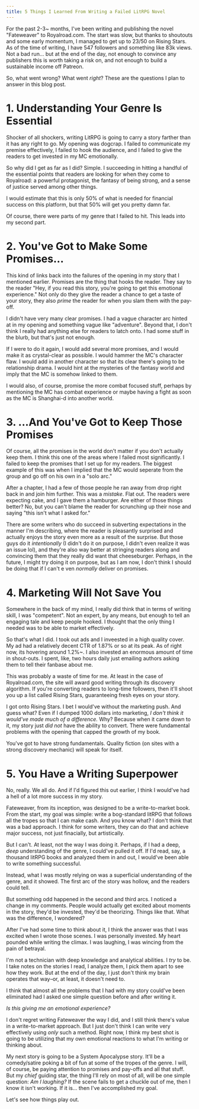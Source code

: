 ```yaml
---
title: 5 Things I Learned From Writing a Failed LitRPG Novel
---
```

For the past 2-3~ months, I've been writing and publishing the novel "Fateweaver" to Royalroad.com. The start was slow, but thanks to shoutouts and some early momentum, I managed to get up to 23/50 on Rising Stars. As of the time of writing, I have 547 followers and something like 83k views. Not a bad run... but at the end of the day, not enough to convince any publishers this is worth taking a risk on, and not enough to build a sustainable income off Patreon.

So, what went wrong? What went *right*? These are the questions I plan to answer in this blog post.

# 1. Understanding Your Genre Is Essential

Shocker of all shockers, writing LitRPG is going to carry a story farther than it has any right to go. My opening was dogcrap. I failed to communicate my premise effectively, I failed to hook the audience, and I failed to give the readers to get invested in my MC emotionally.

So why did I get as far as I did? Simple. I succeeding in hitting a handful of the essential points that readers are looking for when they come to Royalroad: a powerful protagonist, the fantasy of being strong, and a sense of justice served among other things.

I would estimate that this is only 50% of what is needed for financial success on this platform, but that 50% will get you pretty damn far.

Of course, there were parts of my genre that I failed to hit. This leads into my second part.

# 2. You've Got to Make Some Promises...

This kind of links back into the failures of the opening in my story that I mentioned earlier. Promises are the thing that hooks the reader. They say to the reader "Hey, if you read this story, you're going to get this emotional experience." Not only do they give the reader a chance to get a taste of  your story, they also *prime* the reader for when you slam them with the pay-off.

I didn't have very many clear promises. I had a vague character arc hinted at in my opening and something vague like "adventure". Beyond that, I don't think I really had anything else for readers to latch onto. I had some stuff in the blurb, but that's just not enough.

If I were to do it again, I would add several more promises, and I would make it as crystal-clear as possible. I would hammer the MC's character flaw. I would add in another character so that its clear there's going to be relationship drama. I would hint at the mysteries of the fantasy world and imply that the MC is somehow linked to them.

I would also, of course, promise the more combat focused stuff, perhaps by mentioning the MC has combat experience or maybe having a fight as soon as the MC is Shanghai-d into another world.

# 3. ...And You've Got to Keep Those Promises

Of course, all the promises in the world don't matter if you don't actually keep them. I think this one of the areas where I failed most significantly. I failed to keep the promises that I set up for my readers. The biggest example of this was when I implied that the MC would seperate from the group and go off on his own in a "solo arc."

After a chapter, I had a few of those people he ran away from drop right back in and join him further. This was a *mistake*. Flat out. The readers were expecting cake, and I gave them a hamburger. Are either of those things better? No, but you can't blame the reader for scrunching up their nose and saying "this isn't what I asked for."

There are some writers who do succeed in subverting expectations in the manner I'm describing, where the reader is pleasantly surprised and actually enjoys the story even more as a result of the surprise. But those guys do it *intentionally* (I didn't do it on purpose, I didn't even realize it was an issue lol), and they're also way better at stringing readers along and convincing them that they really did want that cheeseburger. Perhaps, in the future, I might try doing it on purpose, but as I am now, I don't think I should be doing that if I can't e ven *normally* deliver on promises.

# 4. Marketing Will Not Save You

Somewhere in the back of my mind, I really did think that in terms of writing skill, I was "competent". Not an expert, by any means, but enough to tell an engaging tale and keep people hooked. I thought that the only thing I needed was to be able to market effectively.

So that's what I did. I took out ads and I inveested in a high quality cover. My ad had a relatively decent CTR of 1.87% or so at its peak. As of right now, its hovering around 1.2%~. I also invested an enormous amount of time in shout-outs. I spent, like, two hours daily just emailing authors asking them to tell their fanbase about me.

This was probably a waste of time for me. At least in the case of Royalroad.com, the site will award good writing through its discovery algorithm. If you're converting readers to long-time followers, then it'll shoot you up a list called Rising Stars, guaranteeing fresh eyes on your story.

I got onto Rising Stars. I bet I would've without the marketing push. And guess what? Even if I dumped 1000 dollars into marketing, *I don't think it would've made much of a difference.* Why? Because when it came down to it, my story just *did not* have the ability to convert. There were fundamental problems with the opening that capped the growth of my book.

You've got to have strong fundamentals. Quality fiction (on sites with a strong discovery mechanic) will speak for itself.

# 5. You Have a Writing Superpower

No, really. We all do. And if I'd figured this out earlier, I think I would've had a hell of a lot more success in my story.

Fateweaver, from its inception, was designed to be a write-to-market book. From the start, my goal was simple: write a bog-standard litRPG that follows all the tropes so that I can make cash. And you know what? I don't think that was a bad approach. I think for some writers, they can do that and achieve major success, not just finacially, but artistically.

But I can't. At least, not the way I was doing it. Perhaps, if I had a deep, *deep* understanding of the genre, I could've pulled it off. If I'd read, say, a thousand litRPG books and analyzed them in and out, I would've been able to write something successful.

Instead, what I was mostly relying on was a superficial understanding of the genre, and it showed. The first arc of the story was hollow, and the readers could tell.

But something odd happened in the second and third arcs. I noticed a change in my comments. People would actually get excited about moments in the story, they'd be invested, they'd be theorizing. Things like that. What was the difference, I wondered?

After I've had some time to think about it, I think the answer was that I was excited when I wrote those scenes. I was personally invested. My heart pounded while writing the climax. I was laughing, I was wincing from the pain of betrayal.

I'm not a technician with deep knowledge and analytical abilities. I *try* to be. I take notes on the stories I read, I analyze them, I pick them apart to see how they work. But at the end of the day, I just don't think my brain operates that way–or, at least, it doesn't need to.

I think that almost all the problems that I had with my story could've been eliminated had I asked one simple question before and after writing it.

*Is this giving me an emotional experience?*

I don't regret writing Fateweaver the way I did, and I still think there's value in a write-to-market approach. But I just don't think I can write very effectively using *only* such a method. Right now, I think my best shot is going to be utilizing that my own emotional reactions to what I'm writing or thinking about.

My next story is going to be a System Apocalypse story. It'll be a comedy/satire poking a bit of fun at some of the tropes of the genre. I will, of course, be paying attention to promises and pay-offs and all that stuff. But my *chief* guiding star, the thing I'll rely on most of all, will be one simple question: *Am I laughing?* If the scene fails to get a chuckle out of me, then I know it isn't working. If it is... then I've accomplished my goal.

Let's see how things play out.
